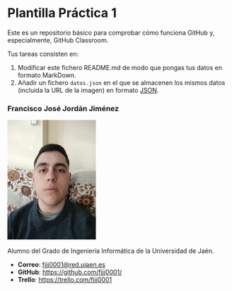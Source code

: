 # Plantilla Práctica 1
Este es un repositorio básico para comprobar cómo funciona GitHub y, especialmente, GitHub Classroom.

Tus tareas consisten en:
1) Modificar este fichero README.md de modo que pongas tus datos en formato MarkDown.
2) Añadir un fichero <code>datos.json</code> en el que se almacenen los mismos datos (incluída la URL de la imagen) en formato [JSON](https://es.wikipedia.org/wiki/JSON).

### Francisco José Jordán Jiménez
<img src='/fjjj0001-2023.jpg' width='200px'>

Alumno del Grado de Ingeniería Informática de la Universidad de Jaén.
* **Correo**: fjjj0001@red.ujaen.es
* **GitHub**: https://github.com/fjjj0001/
* **Trello**: https://trello.com/fjjj0001
